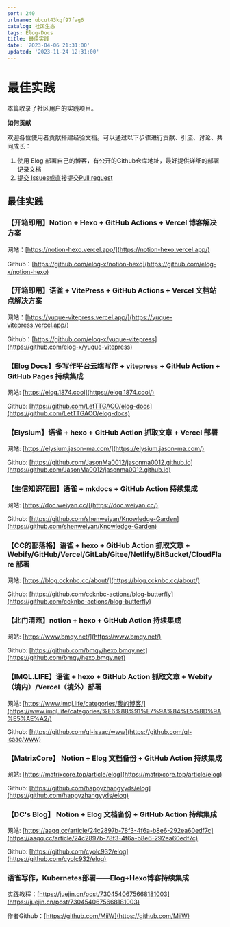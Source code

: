 ```yaml
---
sort: 240
urlname: ubcut43kgf97fag6
catalog: 社区生态
tags: Elog-Docs
title: 最佳实践
date: '2023-04-06 21:31:00'
updated: '2023-11-24 12:31:00'
---
```


# 最佳实践


本篇收录了社区用户的实践项目。


**如何贡献**


欢迎各位使用者贡献搭建经验文档。可以通过以下步骤进行贡献、引流、讨论、共同成长：

1. 使用 Elog 部署自己的博客，有公开的Github仓库地址，最好提供详细的部署记录文档
2. [提交 Issues](https://github.com/LetTTGACO/elog/issues/2)或直接提交[Pull request](https://github.com/LetTTGACO/elog/pulls)

## 最佳实践


### 【开箱即用】Notion + Hexo + GitHub Actions + Vercel 博客解决方案


网站：[https://notion-hexo.vercel.app/](https://notion-hexo.vercel.app/)


Github：[https://github.com/elog-x/notion-hexo](https://github.com/elog-x/notion-hexo)


### 【开箱即用】语雀 + VitePress + GitHub Actions + Vercel 文档站点解决方案


网站：[https://yuque-vitepress.vercel.app/](https://yuque-vitepress.vercel.app/)


Github：[https://github.com/elog-x/yuque-vitepress](https://github.com/elog-x/yuque-vitepress)


### 【Elog Docs】多写作平台云端写作 + vitepress + GitHub Action + GitHub Pages 持续集成


网站: [https://elog.1874.cool](https://elog.1874.cool/)


Github: [https://github.com/LetTTGACO/elog-docs](https://github.com/LetTTGACO/elog-docs)


### 【Elysium】语雀 + hexo + GitHub Action 抓取文章 + Vercel 部署


网站: [https://elysium.jason-ma.com/](https://elysium.jason-ma.com/)


Github: [https://github.com/JasonMa0012/jasonma0012.github.io](https://github.com/JasonMa0012/jasonma0012.github.io)


### 【生信知识花园】语雀 + mkdocs + GitHub Action 持续集成


网站: [https://doc.weiyan.cc/](https://doc.weiyan.cc/)


Github: [https://github.com/shenweiyan/Knowledge-Garden](https://github.com/shenweiyan/Knowledge-Garden)


### 【CC的部落格】语雀 + hexo + GitHub Action 抓取文章 + Webify/GitHub/Vercel/GitLab/Gitee/Netlify/BitBucket/CloudFlare 部署


网站: [https://blog.ccknbc.cc/about/](https://blog.ccknbc.cc/about/)


Github: [https://github.com/ccknbc-actions/blog-butterfly](https://github.com/ccknbc-actions/blog-butterfly)


### 【北门清燕】notion + hexo + GitHub Action 持续集成


网站: [https://www.bmqy.net/](https://www.bmqy.net/)


Github: [https://github.com/bmqy/hexo.bmqy.net](https://github.com/bmqy/hexo.bmqy.net)


### 【IMQL.LIFE】语雀 + hexo + GitHub Action 抓取文章 + Webify（境内）/Vercel（境外）部署


网站: [https://www.imql.life/categories/我的博客/](https://www.imql.life/categories/%E6%88%91%E7%9A%84%E5%8D%9A%E5%AE%A2/)


Github: [https://github.com/ql-isaac/www](https://github.com/ql-isaac/www)


### 【MatrixCore】 Notion + Elog 文档备份 + GitHub Action 持续集成


网站: [https://matrixcore.top/article/elog](https://matrixcore.top/article/elog)


Github: [https://github.com/happyzhangyyds/elog](https://github.com/happyzhangyyds/elog)


### 【DC's Blog】 Notion + Elog 文档备份 + GitHub Action 持续集成


网站: [https://aaqq.cc/article/24c2897b-78f3-4f6a-b8e6-292ea60edf7c](https://aaqq.cc/article/24c2897b-78f3-4f6a-b8e6-292ea60edf7c)


Github: [https://github.com/cyolc932/elog](https://github.com/cyolc932/elog)


### 语雀写作，Kubernetes部署——Elog+Hexo博客持续集成


实践教程：[https://juejin.cn/post/7304540675668181003](https://juejin.cn/post/7304540675668181003)


作者Github：[https://github.com/MiiW](https://github.com/MiiW)

